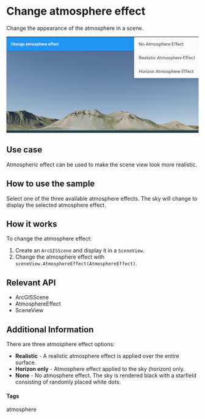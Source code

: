 # Change atmosphere effect
Change the appearance of the atmosphere in a scene.

![Change Atmosphere Effect App](change-atmosphere-effect.png)

## Use case

Atmospheric effect can be used to make the scene view look more realistic.

## How to use the sample

Select one of the three available atmosphere effects. The sky will change to display the selected atmosphere effect. 

## How it works
To change the atmosphere effect:

1. Create an `ArcGISScene` and display it in a `SceneView`.
2. Change the atmosphere effect with `sceneView.AtmosphereEffect(AtmosphereEffect)`.

## Relevant API

* ArcGISScene
* AtmosphereEffect
* SceneView

## Additional Information
There are three atmosphere effect options:

- **Realistic** - A realistic atmosphere effect is applied over the entire surface.
- **Horizon only** - Atmosphere effect applied to the sky (horizon) only.
- **None** - No atmosphere effect. The sky is rendered black with a starfield consisting of randomly placed white dots.

#### Tags
atmosphere
